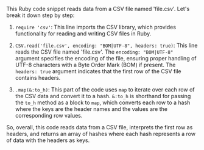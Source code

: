 This Ruby code snippet reads data from a CSV file named 'file.csv'. Let's break it down step by step:

1. `require 'csv'`: This line imports the CSV library, which provides functionality for reading and writing CSV files in Ruby.

2. `CSV.read('file.csv', encoding: "BOM|UTF-8", headers: true)`: This line reads the CSV file named 'file.csv'. The `encoding: "BOM|UTF-8"` argument specifies the encoding of the file, ensuring proper handling of UTF-8 characters with a Byte Order Mark (BOM) if present. The `headers: true` argument indicates that the first row of the CSV file contains headers.

3. `.map(&:to_h)`: This part of the code uses `map` to iterate over each row of the CSV data and convert it to a hash. `&:to_h` is shorthand for passing the `to_h` method as a block to `map`, which converts each row to a hash where the keys are the header names and the values are the corresponding row values.

So, overall, this code reads data from a CSV file, interprets the first row as headers, and returns an array of hashes where each hash represents a row of data with the headers as keys.
